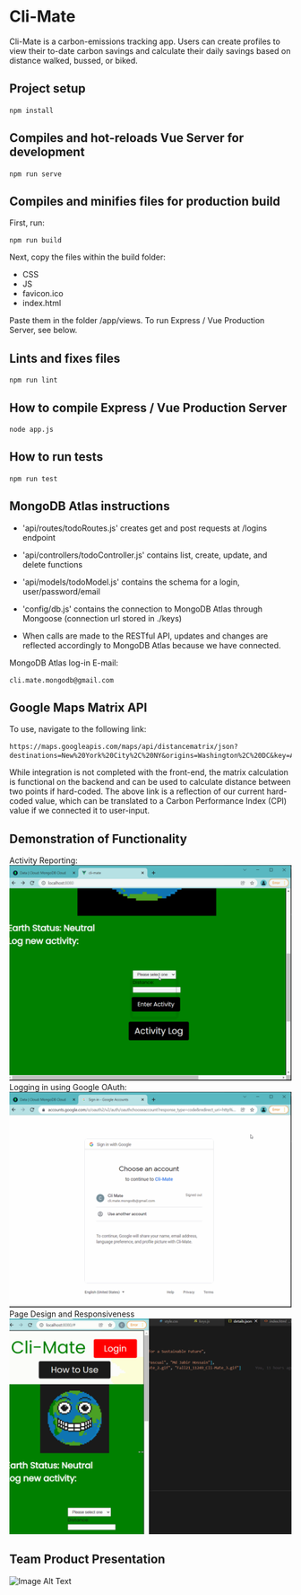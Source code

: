 # Cli-Mate
Cli-Mate is a carbon-emissions tracking app. Users can create profiles to view their to-date carbon savings and calculate their daily savings based on distance walked, bussed, or biked. 

## Project setup
```
npm install
```

## Compiles and hot-reloads Vue Server for development
```
npm run serve
```

## Compiles and minifies files for production build
First, run:
```
npm run build
```
Next, copy the files within the build folder:
* CSS
* JS
* favicon.ico
* index.html

Paste them in the folder /app/views.
To run Express / Vue Production Server, see below.

## Lints and fixes files
```
npm run lint
```

## How to compile Express / Vue Production Server
```
node app.js
```

## How to run tests
```
npm run test
```

## MongoDB Atlas instructions
* 'api/routes/todoRoutes.js' creates get and post requests at /logins endpoint
* 'api/controllers/todoController.js' contains list, create, update, and delete functions
* 'api/models/todoModel.js' contains the schema for a login, user/password/email
* 'config/db.js' contains the connection to MongoDB Atlas through Mongoose (connection url stored in ./keys)

* When calls are made to the RESTful API, updates and changes are reflected accordingly to MongoDB Atlas because we have connected.

MongoDB Atlas log-in E-mail:
```
cli.mate.mongodb@gmail.com
```

## Google Maps Matrix API
To use, navigate to the following link:
```
https://maps.googleapis.com/maps/api/distancematrix/json?destinations=New%20York%20City%2C%20NY&origins=Washington%2C%20DC&key=AIzaSyDbNa6oUwctkBvSKZixHrtW_IE3zrABBJA
```
While integration is not completed with the front-end, the matrix calculation is functional on the backend and can be used to calculate distance between two points if hard-coded. The above link is a reflection of our current hard-coded value, which can be translated to a Carbon Performance Index (CPI) value if we connected it to user-input.

## Demonstration of Functionality
Activity Reporting:
![Alt Text](https://github.com/absandell/Cli-Mate/blob/main/assets/Fall21_11249_Cli-Mate_1.gif)
Logging in using Google OAuth:
![Alt Text](https://github.com/absandell/Cli-Mate/blob/main/assets/Fall21_11249_Cli-Mate_2.gif)
Page Design and Responsiveness
![Alt Text](https://github.com/absandell/Cli-Mate/blob/main/assets/Fall21_11249_Cli-Mate_3.gif)

## Team Product Presentation
![Image Alt Text](https://youtu.be/tdaoeRC6cGg)
